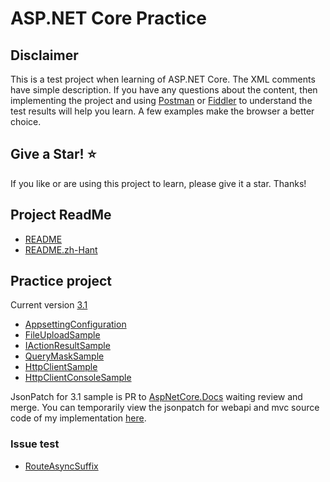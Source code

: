 # ASP.NET Core Practice

## Disclaimer

This is a test project when learning of ASP.NET Core. The XML comments have simple description. If you have any questions about the content, then implementing the project and using <a href="https://www.postman.com" target="_blank">Postman</a> or <a href="https://www.telerik.com/fiddler" target="_blank">Fiddler</a> to understand the test results will help you learn. A few examples make the browser a better choice.

## Give a Star! :star:

If you like or are using this project to learn, please give it a star. Thanks!

## Project ReadMe

* [README](src/3.1/README.md)
* [README.zh-Hant](src/3.1/README.zh-Hant.md)

## Practice project

Current version [3.1](src/3.1/)

* [AppsettingConfiguration](src/3.1/AppsettingConfiguration/)
* [FileUploadSample](src/3.1/FileUploadSample/)
* [IActionResultSample](src/3.1/IActionResultSample/)
* [QueryMaskSample](src/3.1/IHttpClientFactory/QueryMaskSample/)
* [HttpClientSample](src/3.1/IHttpClientFactory/HttpClientSample/)
* [HttpClientConsoleSample](src/3.1/IHttpClientFactory/HttpClientConsoleSample/)

JsonPatch for 3.1 sample is PR to <a href="https://github.com/dotnet/AspNetCore.Docs/pull/16824" target="_blank">AspNetCore.Docs</a> waiting review and merge. You can temporarily view the jsonpatch for webapi and mvc source code of my implementation <a href="https://github.com/kkbruce/AspNetCore.Docs/tree/master/aspnetcore/web-api/jsonpatch/samples/3.1" target="_blank">here</a>.

### Issue test

* [RouteAsyncSuffix](src/3.1/Issue/RouteAsyncSuffix/)
